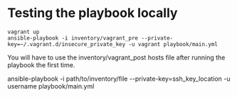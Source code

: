 Testing the playbook locally
============================
```
vagrant up
ansible-playbook -i inventory/vagrant_pre --private-key=~/.vagrant.d/insecure_private_key -u vagrant playbook/main.yml
```

You will have to use the inventory/vagrant_post hosts file after running the playbook the first time.


ansible-playbook -i path/to/inventory/file --private-key=ssh_key_location -u username playbook/main.yml